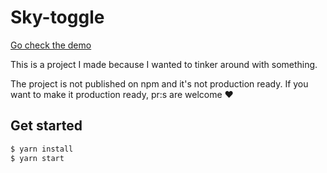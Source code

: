 # Sky-toggle

[Go check the demo](https://wombbu.github.io/sky-toggle/)

This is a project I made because I wanted to tinker around with something.

The project is not published on npm and it's not production ready.
If you want to make it production ready, pr:s are welcome ❤️

## Get started

```sh
$ yarn install
$ yarn start
```
